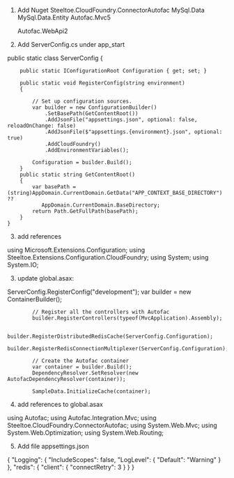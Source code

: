 ﻿1.  Add Nuget
Steeltoe.CloudFoundry.ConnectorAutofac
	MySql.Data
	MySql.Data.Entity
	Autofac.Mvc5
	
	Autofac.WebApi2
	
2.  Add ServerConfig.cs under app_start





public static class ServerConfig
    {

        public static IConfigurationRoot Configuration { get; set; }

        public static void RegisterConfig(string environment)
        {

            // Set up configuration sources.
            var builder = new ConfigurationBuilder()
                .SetBasePath(GetContentRoot())
                .AddJsonFile("appsettings.json", optional: false, reloadOnChange: false)
                .AddJsonFile($"appsettings.{environment}.json", optional: true)
                .AddCloudFoundry()
                .AddEnvironmentVariables();

            Configuration = builder.Build();
        }
        public static string GetContentRoot()
        {
            var basePath = (string)AppDomain.CurrentDomain.GetData("APP_CONTEXT_BASE_DIRECTORY") ??
               AppDomain.CurrentDomain.BaseDirectory;
            return Path.GetFullPath(basePath);
        }
    }
3. add references

using Microsoft.Extensions.Configuration;
using Steeltoe.Extensions.Configuration.CloudFoundry;
using System;
using System.IO;

3.  update global.asax:

ServerConfig.RegisterConfig("development");
            var builder = new ContainerBuilder();

            // Register all the controllers with Autofac
            builder.RegisterControllers(typeof(MvcApplication).Assembly);

            builder.RegisterDistributedRedisCache(ServerConfig.Configuration);
            builder.RegisterRedisConnectionMultiplexer(ServerConfig.Configuration);

            // Create the Autofac container
            var container = builder.Build();
            DependencyResolver.SetResolver(new AutofacDependencyResolver(container));

            SampleData.InitializeCache(container);

4. add references to global.asax

using Autofac;
using Autofac.Integration.Mvc;
using Steeltoe.CloudFoundry.ConnectorAutofac;
using System.Web.Mvc;
using System.Web.Optimization;
using System.Web.Routing;

5. Add file appsettings.json

{
  "Logging": {
    "IncludeScopes": false,
    "LogLevel": {
      "Default": "Warning"
    }
  },
  "redis": {
    "client": {
      "connectRetry": 3
    }
  }
}
